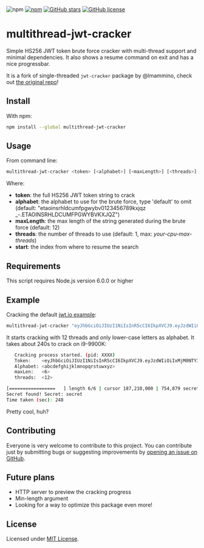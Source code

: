  ![npm](https://img.shields.io/npm/dt/multithread-jwt-cracker.svg)
 [![npm](https://img.shields.io/npm/v/multithread-jwt-cracker.svg)](https://www.npmjs.com/package/multithread-jwt-cracker)
 [![GitHub stars](https://img.shields.io/github/stars/vaverix/multithread-jwt-cracker.svg)](https://github.com/vaverix/multithread-jwt-cracker/stargazers)
 [![GitHub license](https://img.shields.io/github/license/vaverix/multithread-jwt-cracker.svg)](https://github.com/vaverix/multithread-jwt-cracker/blob/master/LICENSE)

# multithread-jwt-cracker

Simple HS256 JWT token brute force cracker with multi-thread support and minimal dependencies. It also shows a resume command on exit and has a nice progressbar.

It is a fork of single-threaded `jwt-cracker` package by @lmammino, check out [the original repo](https://github.com/lmammino/jwt-cracker)!

## Install

With npm:

```bash
npm install --global multithread-jwt-cracker
```

## Usage

From command line:

```bash
multithread-jwt-cracker <token> [<alphabet>] [<maxLength>] [<threads>] [<start>]
```

Where:

* **token**: the full HS256 JWT token string to crack
* **alphabet**: the alphabet to use for the brute force, type 'default' to omit       
(default: "etaoinsrhldcumfpgwybv0123456789kxjqz _-.ETAOINSRHLDCUMFPGWYBVKXJQZ")
* **maxLength**: the max length of the string generated during the brute force (default: 12)
* **threads**: the number of threads to use (default: 1, max: *your-cpu-max-threads*)
* **start**: the index from where to resume the search


## Requirements

This script requires Node.js version 6.0.0 or higher

## Example

Cracking the default [jwt.io example](https://jwt.io):

```bash
multithread-jwt-cracker "eyJhbGciOiJIUzI1NiIsInR5cCI6IkpXVCJ9.eyJzdWIiOiIxMjM0NTY3ODkwIiwibmFtZSI6IkpvaG4gRG9lIiwiYWRtaW4iOnRydWV9.TJVA95OrM7E2cBab30RMHrHDcEfxjoYZgeFONFh7HgQ" "abcdefghijklmnopqrstuwxyz" 6 12
```

It starts cracking with 12 threads and only lower-case letters as alphabet. It takes about 240s to crack on i9-9900K:

```bash
   Cracking process started. (pid: XXXX)
   Token:    <eyJhbGciOiJIUzI1NiIsInR5cCI6IkpXVCJ9.eyJzdWIiOiIxMjM0NTY3ODkwIiwibmFtZSI6IkpvaG4gRG9lIiwiYWRtaW4iOnRydWV9.TJVA95OrM7E2cBab30RMHrHDcEfxjoYZgeFONFh7HgQ>
   Alphabet: <abcdefghijklmnopqrstuwxyz>
   maxLen:   <6>
   threads:  <12>

[=================   ] length 6/6 | cursor 187,210,000 | 754,879 secrets/sec | elapsed 248s Success!
Secret found! Secret: secret
Time taken (sec): 248

```

Pretty cool, huh?

## Contributing

Everyone is very welcome to contribute to this project.
You can contribute just by submitting bugs or suggesting improvements by
[opening an issue on GitHub](https://github.com/vaverix/multithread-jwt-cracker/issues).

## Future plans

* HTTP server to preview the cracking progress
* Min-length argument
* Looking for a way to optimize this package even more!

## License

Licensed under [MIT License](LICENSE).
